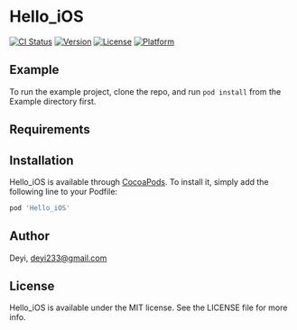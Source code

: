 # Hello_iOS

[![CI Status](https://img.shields.io/travis/Deyi/Hello_iOS.svg?style=flat)](https://travis-ci.org/Deyi/Hello_iOS)
[![Version](https://img.shields.io/cocoapods/v/Hello_iOS.svg?style=flat)](https://cocoapods.org/pods/Hello_iOS)
[![License](https://img.shields.io/cocoapods/l/Hello_iOS.svg?style=flat)](https://cocoapods.org/pods/Hello_iOS)
[![Platform](https://img.shields.io/cocoapods/p/Hello_iOS.svg?style=flat)](https://cocoapods.org/pods/Hello_iOS)

## Example

To run the example project, clone the repo, and run `pod install` from the Example directory first.

## Requirements

## Installation

Hello_iOS is available through [CocoaPods](https://cocoapods.org). To install
it, simply add the following line to your Podfile:

```ruby
pod 'Hello_iOS'
```

## Author

Deyi, deyi233@gmail.com

## License

Hello_iOS is available under the MIT license. See the LICENSE file for more info.
